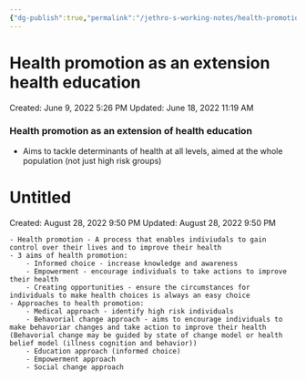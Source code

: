 ```yaml
---
{"dg-publish":true,"permalink":"/jethro-s-working-notes/health-promotion-as-an-extension-health-education/","dgPassFrontmatter":true}
---
```



# Health promotion as an extension health education

Created: June 9, 2022 5:26 PM
Updated: June 18, 2022 11:19 AM

### Health promotion as an extension of health education

- Aims to tackle determinants of health at all levels, aimed at the whole population (not just high risk groups)
    
    
<div class="transclusion internal-embed is-loaded"><div class="markdown-embed">





# Untitled

Created: August 28, 2022 9:50 PM
Updated: August 28, 2022 9:50 PM

</div></div>

    
    - Health promotion - A process that enables indiviudals to gain control over their lives and to improve their health
    - 3 aims of health promotion:
        - Informed choice - increase knowledge and awareness
        - Empowerment - encourage individuals to take actions to improve their health
        - Creating opportunities - ensure the circumstances for individuals to make health choices is always an easy choice
    - Approaches to health promotion:
        - Medical approach - identify high risk individuals
        - Behavorial change approach - aims to encourage individuals to make behavoriar changes and take action to improve their health (Behavorial change may be guided by state of change model or health belief model (illness cognition and behavior))
        - Education approach (informed choice)
        - Empowerment approach
        - Social change approach